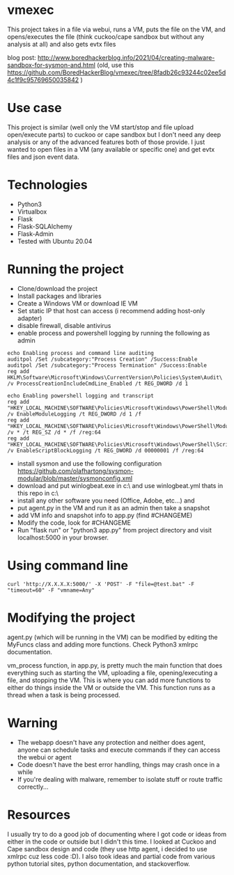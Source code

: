 # vmexec
This project takes in a file via webui, runs a VM, puts the file on the VM, and opens/executes the file (think cuckoo/cape sandbox but without any analysis at all) and also gets evtx files

blog post: http://www.boredhackerblog.info/2021/04/creating-malware-sandbox-for-sysmon-and.html (old, use this https://github.com/BoredHackerBlog/vmexec/tree/8fadb26c93244c02ee5d4c1f9c95769650035842 )

# Use case
This project is similar (well only the VM start/stop and file upload open/execute parts) to cuckoo or cape sandbox but I don't need any deep analysis or any of the advanced features both of those provide. I just wanted to open files in a VM (any available or specific one) and get evtx files and json event data. 

# Technologies
- Python3
- Virtualbox
- Flask
- Flask-SQLAlchemy
- Flask-Admin
- Tested with Ubuntu 20.04

# Running the project
- Clone/download the project
- Install packages and libraries
- Create a Windows VM or download IE VM
- Set static IP that host can access (i recommend adding host-only adapter)
- disable firewall, disable antivirus
- enable process and powershell logging by running the following as admin
```
echo Enabling process and command line auditing
auditpol /Set /subcategory:"Process Creation" /Success:Enable
auditpol /Set /subcategory:"Process Termination" /Success:Enable
reg add HKLM\Software\Microsoft\Windows\CurrentVersion\Policies\System\Audit\ /v ProcessCreationIncludeCmdLine_Enabled /t REG_DWORD /d 1

echo Enabling powershell logging and transcript
reg add "HKEY_LOCAL_MACHINE\SOFTWARE\Policies\Microsoft\Windows\PowerShell\ModuleLogging" /v EnableModuleLogging /t REG_DWORD /d 1 /f
reg add "HKEY_LOCAL_MACHINE\SOFTWARE\Policies\Microsoft\Windows\PowerShell\ModuleLogging\ModuleNames" /v * /t REG_SZ /d * /f /reg:64
reg add "HKEY_LOCAL_MACHINE\SOFTWARE\Policies\Microsoft\Windows\PowerShell\ScriptBlockLogging" /v EnableScriptBlockLogging /t REG_DWORD /d 00000001 /f /reg:64
```
- install sysmon and use the following configuration https://github.com/olafhartong/sysmon-modular/blob/master/sysmonconfig.xml
- download and put winlogbeat.exe in c:\ and use winlogbeat.yml thats in this repo in c:\
- install any other software you need (Office, Adobe, etc...) and 
- put agent.py in the VM and run it as an admin then take a snapshot
- add VM info and snapshot info to app.py (find #CHANGEME)
- Modify the code, look for #CHANGEME
- Run "flask run" or "python3 app.py" from project directory and visit localhost:5000 in your browser.

# Using command line
```
curl 'http://X.X.X.X:5000/' -X 'POST' -F "file=@test.bat" -F "timeout=60" -F "vmname=Any"
```

# Modifying the project
agent.py (which will be running in the VM) can be modified by editing the MyFuncs class and adding more functions. Check Python3 xmlrpc documentation.

vm_process function, in app.py, is pretty much the main function that does everything such as starting the VM, uploading a file, opening/executing a file, and stopping the VM. This is where you can add more functions to either do things inside the VM or outside the VM. This function runs as a thread when a task is being processed.

# Warning
- The webapp doesn't have any protection and neither does agent, anyone can schedule tasks and execute commands if they can access the webui or agent
- Code doesn't have the best error handling, things may crash once in a while
- If you're dealing with malware, remember to isolate stuff or route traffic correctly...

# Resources
I usually try to do a good job of documenting where I got code or ideas from either in the code or outside but I didn't this time. I looked at Cuckoo and Cape sandbox design and code (they use http agent, i decided to use xmlrpc cuz less code :D). I also took ideas and partial code from various python tutorial sites, python documentation, and stackoverflow.
